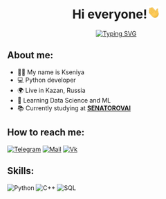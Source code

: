 <h1 align="center"> Hi everyone!<img src="https://raw.githubusercontent.com/appinha/appinha/main/img/Hi.gif" width="30px"></h1>

<!-- ### Thanks for visiting! 😄 -->
<div align="center">
  
[![Typing SVG](https://readme-typing-svg.herokuapp.com?color=%164B63FF&lines=Thanks+for+visiting+my+page!+😄)](https://git.io/typing-svg)

</div>

## About me:
- 👨‍💻 My name is Kseniya
- 💻 Python developer
- 🌍 Live in Kazan, Russia
- 🧠 Learning Data Science and ML
- 📚 Currently studying at **[SENATOROVAI](https://github.com/SENATOROVAI)**

## How to reach me:
[![Telegram](https://img.shields.io/badge/-Telegram-red?color=white&logo=telegram&logoColor=blue)](https://t.me/iceberg_arlette)
[![Mail](https://img.shields.io/badge/Mail-%D14836.svg?color=red&logo=gmail&logoColor=white)](mailto:trofimova.kv93@gmail.com)
[![Vk](https://img.shields.io/badge/-Vkontakte-blue?style=flat&logo=vk&logoColor=white)](https://vk.com/ksutrofimova)

## Skills:
![Python](https://img.shields.io/badge/-Python-000?&logo=Python)
![C++](https://img.shields.io/badge/-C++-000?&logo=c%2b%2b&logoColor=00599C)
![SQL](https://img.shields.io/badge/-SQL-000?&logo=PostgreSQL)

